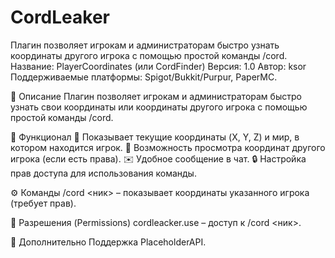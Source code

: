 # CordLeaker
Плагин позволяет игрокам и администраторам быстро узнать координаты другого игрока с помощью простой команды /cord.
Название: PlayerCoordinates (или CordFinder)
Версия: 1.0
Автор: ksor
Поддерживаемые платформы: Spigot/Bukkit/Purpur, PaperMC.

📌 Описание
Плагин позволяет игрокам и администраторам быстро узнать свои координаты или координаты другого игрока с помощью простой команды /cord.

🔧 Функционал
📍 Показывает текущие координаты (X, Y, Z) и мир, в котором находится игрок.
👥 Возможность просмотра координат другого игрока (если есть права).
✉️ Удобное сообщение в чат.
🔒 Настройка прав доступа для использования команды.

⚙️ Команды
/cord <ник> – показывает координаты указанного игрока (требует прав).

🔐 Разрешения (Permissions)
cordleacker.use – доступ к /cord <ник>.

📜 Дополнительно
Поддержка PlaceholderAPI.
